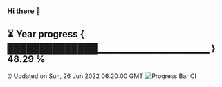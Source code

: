 ### Hi there 👋
⏳ Year progress { ██████████████▁▁▁▁▁▁▁▁▁▁▁▁▁▁▁▁ } 48.29 %
---
⏰ Updated on Sun, 26 Jun 2022 06:20:00 GMT
![Progress Bar CI](https://github.com/liununu/liununu/workflows/Progress%20Bar%20CI/badge.svg)
